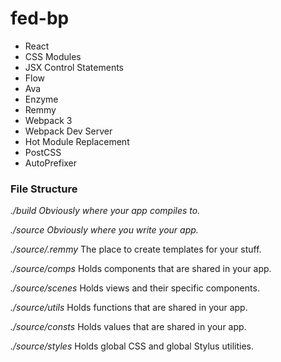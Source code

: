 # fed-bp

- React
- CSS Modules
- JSX Control Statements
- Flow
- Ava
- Enzyme
- Remmy
- Webpack 3
- Webpack Dev Server
- Hot Module Replacement
- PostCSS
- AutoPrefixer

### File Structure

*./build*
_Obviously where your app compiles to._

*./source*
_Obviously where you write your app._

*./source/.remmy*
The place to create templates for your stuff.

*./source/comps*
Holds components that are shared in your app.

*./source/scenes*
Holds views and their specific components.

*./source/utils*
Holds functions that are shared in your app.

*./source/consts*
Holds values that are shared in your app.

*./source/styles*
Holds global CSS and global Stylus utilities.

